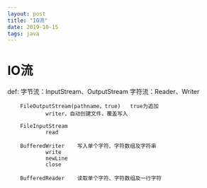 ```yaml
---
layout: post
title: "IO流"
date: 2019-10-15
tags: java
---
```


# IO流

def:
        字节流：InputStream、OutputStream
        字符流：Reader、Writer

        FileOutputStream(pathname，true)   true为追加
                writer，自动创建文件，覆盖写入

        FileInputStream
                read

        BufferedWriter    写入单个字符、字符数组及字符串
                write
                newLine
                close

        BufferedReader    读取单个字符、字符数组及一行字符
